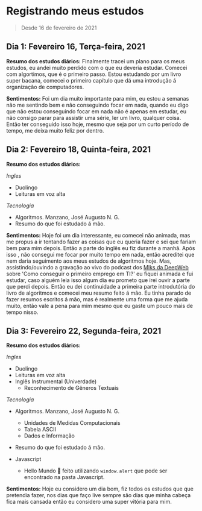 # Registrando meus estudos

> Desde 16 de fevereiro de 2021

## Dia 1: Fevereiro 16, Terça-feira, 2021

**Resumo dos estudos diários:** Finalmente tracei um plano para os meus estudos, eu andei muito perdido com o que eu deveria estudar. Comecei com algortimos, que é o primeiro passo. Estou estudando por um livro super bacana, comecei o primeiro capítulo que dá uma introdução á organização de computadores. 

**Sentimentos:** Foi um dia muito importante para mim, eu estou a semanas não me sentindo bem e não conseguindo focar em nada, quando eu digo que não estou conseguindo focar em nada não é apenas em estudar, eu não consigo parar para assistir uma série, ler um livro, qualquer coisa. Então ter conseguido isso hoje, mesmo que seja por um curto período de tempo, me deixa muito feliz por dentro.

## Dia 2: Fevereiro 18, Quinta-feira, 2021

**Resumo dos estudos diários:**  

*Ingles*  
- Duolingo
- Leituras em voz alta

*Tecnologia*  
- Algoritmos. Manzano, José Augusto N. G.
- Resumo do que foi estudado á mão.

**Sentimentos:** Hoje foi um dia interessante, eu comecei não animada, mas me propus a ir tentando fazer as coisas que eu queria fazer e sei que fariam bem para mim depois. Então a parte do inglês eu fiz durante a manhã. Após isso , não consegui me focar por muito tempo em nada, então acreditei que nem daria seguimento aos meus estudos de algoritmos hoje. Mas, assistindo/ouvindo a gravação ao vivo do podcast dos [Mlks da DeepWeb](https://anchor.fm/mlks-da-deepweb) sobre 'Como conseguir o primeiro emprego em TI?' eu fiquei animada e fui estudar, caso alguém leia isso algum dia eu prometo que irei ouvir a parte que perdi depois. Então eu dei continuidade a primeira parte introdutória do livro de algoritmos e comecei meu resumo feito á mão. Eu tinha parado de fazer resumos escritos á mão, mas é realmente uma forma que me ajuda muito, então vale a pena para mim mesmo que eu gaste um pouco mais de tempo nisso.

## Dia 3: Fevereiro 22, Segunda-feira, 2021

**Resumo dos estudos diários:**  

*Ingles*  
- Duolingo
- Leituras em voz alta
- Inglês Instrumental (Univerdade)
    - Reconhecimento de Gêneros Textuais

*Tecnologia* 
- Algoritmos. Manzano, José Augusto N. G.
    - Unidades de Medidas Computacionais
    - Tabela ASCII
    - Dados e Informação
- Resumo do que foi estudado á mão.

- Javascript
    - Hello Mundo 🐼 feito utilizando `window.alert` que pode ser encontrado na pasta Javascript.

**Sentimentos:** Hoje eu considero um dia bom, fiz todos os estudos que que pretendia fazer, nos dias que faço live sempre são dias que minha cabeça fica mais cansada então eu considero uma super vitória para mim.
